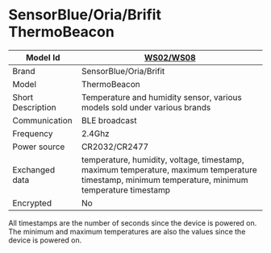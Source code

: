 # SensorBlue/Oria/Brifit ThermoBeacon

|Model Id|[WS02/WS08](https://github.com/theengs/decoder/blob/development/src/devices/ThermoBeacon_json.h)|
|-|-|
|Brand|SensorBlue/Oria/Brifit|
|Model|ThermoBeacon|
|Short Description|Temperature and humidity sensor, various models sold under various brands|
|Communication|BLE broadcast|
|Frequency|2.4Ghz|
|Power source|CR2032/CR2477|
|Exchanged data|temperature, humidity, voltage, timestamp, maximum temperature, maximum temperature timestamp, minimum temperature, minimum temperature timestamp|
|Encrypted|No|

All timestamps are the number of seconds since the device is powered on. The minimum and maximum temperatures are also the values since the device is powered on.
